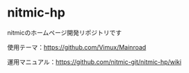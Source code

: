 # nitmic-hp
nitmicのホームページ開発リポジトリです  
  
使用テーマ：https://github.com/Vimux/Mainroad

運用マニュアル：https://github.com/nitmic-git/nitmic-hp/wiki
